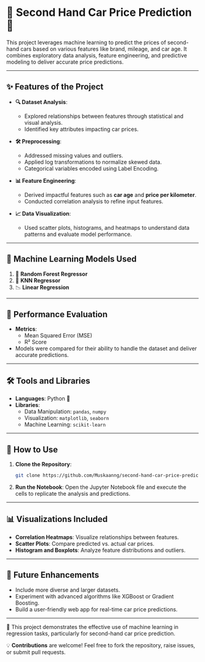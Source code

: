 # 🚗 Second Hand Car Price Prediction 🧮

This project leverages machine learning to predict the prices of second-hand cars based on various features like brand, mileage, and car age. It combines exploratory data analysis, feature engineering, and predictive modeling to deliver accurate price predictions.

---

## ✨ Features of the Project

- **🔍 Dataset Analysis**:
  - Explored relationships between features through statistical and visual analysis.
  - Identified key attributes impacting car prices.
  
- **🛠️ Preprocessing**:
  - Addressed missing values and outliers.
  - Applied log transformations to normalize skewed data.
  - Categorical variables encoded using Label Encoding.

- **📊 Feature Engineering**:
  - Derived impactful features such as **car age** and **price per kilometer**.
  - Conducted correlation analysis to refine input features.

- **📈 Data Visualization**:
  - Used scatter plots, histograms, and heatmaps to understand data patterns and evaluate model performance.

---

## 🧠 Machine Learning Models Used

1. 🌳 **Random Forest Regressor**
2. 📍 **KNN Regressor**
3. 📉 **Linear Regression**

---

## 🧪 Performance Evaluation

- **Metrics**:
  - Mean Squared Error (MSE)
  - R² Score
- Models were compared for their ability to handle the dataset and deliver accurate predictions.

---

## 🛠️ Tools and Libraries

- **Languages**: Python 🐍  
- **Libraries**:
  - Data Manipulation: `pandas`, `numpy`
  - Visualization: `matplotlib`, `seaborn`
  - Machine Learning: `scikit-learn`

---

## 📂 How to Use

1. **Clone the Repository**:
   ```bash
   git clone https://github.com/Muskaanng/second-hand-car-price-prediction.git
   ```

2. **Run the Notebook**:
   Open the Jupyter Notebook file and execute the cells to replicate the analysis and predictions.

---

## 📊 Visualizations Included

- **Correlation Heatmaps**: Visualize relationships between features.
- **Scatter Plots**: Compare predicted vs. actual car prices.
- **Histogram and Boxplots**: Analyze feature distributions and outliers.

---

## 🚀 Future Enhancements

- Include more diverse and larger datasets.
- Experiment with advanced algorithms like XGBoost or Gradient Boosting.
- Build a user-friendly web app for real-time car price predictions.

---

🎯 This project demonstrates the effective use of machine learning in regression tasks, particularly for second-hand car price prediction. 

💡 **Contributions** are welcome! Feel free to fork the repository, raise issues, or submit pull requests.
